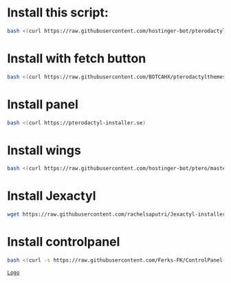 
# Install this script:
```sh
bash <(curl https://raw.githubusercontent.com/hostinger-bot/pterodactylthemes/main/menu.sh)
```

# Install with fetch button
```sh
bash <(curl https://raw.githubusercontent.com/BOTCAHX/pterodactylthemes/main/install.sh)
```

# Install panel
```sh
bash <(curl https://pterodactyl-installer.se)
```

# Install wings
```sh
bash <(curl https://raw.githubusercontent.com/hostinger-bot/ptero/master/install-wings.sh)
```

# Install Jexactyl
```sh
wget https://raw.githubusercontent.com/rachelsaputri/Jexactyl-installer/main/jexa.sh && bash jexa.sh
```
# Install controlpanel
```sh
bash <(curl -s https://raw.githubusercontent.com/Ferks-FK/ControlPanel-Installer/development/install.sh)
```

[`Logo`](https://telegra.ph/file/bae781162dbe9d4d71dc7.png)
